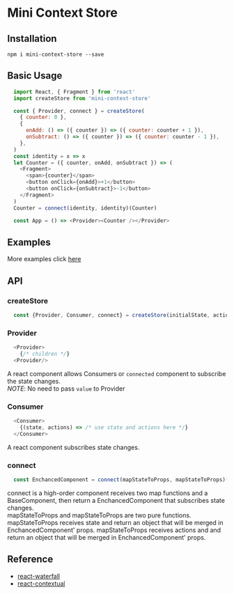 # Mini Context Store

## Installation
`npm i mini-context-store --save`

## Basic Usage
```js
  import React, { Fragment } from 'react'
  import createStore from 'mini-context-store'

  const { Provider, connect } = createStore(
    { counter: 0 },
    {
      onAdd: () => ({ counter }) => ({ counter: counter + 1 }),
      onSubtract: () => ({ counter }) => ({ counter: counter - 1 }),
    },
  )
  const identity = x => x
  let Counter = ({ counter, onAdd, onSubtract }) => (
    <Fragment>
      <span>{counter}</span>
      <button onClick={onAdd}>+1</button>
      <button onClick={onSubtract}>-1</button>
    </Fragment>
  )
  Counter = connect(identity, identity)(Counter)

  const App = () => <Provider><Counter /></Provider>
```

## Examples
  More examples click [here](https://github.com/beizhedenglong/mini-context-store/tree/master/examples)
## API
### createStore
```js
  const {Provider, Consumer, connect} = createStore(initialState, actions)
```
### Provider
```js
  <Provider>
    {/* children */}
  <Provider/>
```
A react component allows Consumers or `connected` component to subscribe the state changes. <br />
*NOTE*: No need to pass `value` to Provider

### Consumer
```js
  <Consumer>
    {(state, actions) => /* use state and actions here */}
  </Consumer>
```
A react component subscribes state changes. 

### connect
```js
  const EnchancedComponent = connect(mapStateToProps, mapStateToProps)(BaseComponent)
```
connect is a high-order component receives two map functions and a BaseComponent, then  return a EnchancedComponent that subscribes state changes. <br />
mapStateToProps and mapStateToProps are two pure functions. mapStateToProps receives state and return an object that will be merged in EnchancedComponent' props. mapStateToProps receives actions and and return an object that will be merged in EnchancedComponent' props.


## Reference
- [react-waterfall](https://github.com/didierfranc/react-waterfall)
- [react-contextual](https://github.com/drcmda/react-contextual)